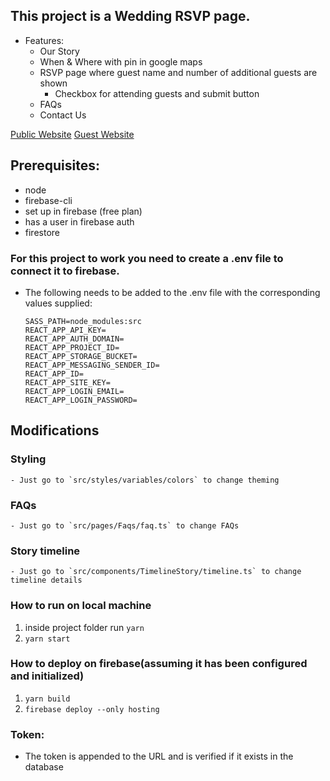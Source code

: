 ## This project is a Wedding RSVP page. 
- Features:
    - Our Story 
    - When & Where with pin in google maps
    - RSVP page where guest name and number of additional guests are shown
        - Checkbox for attending guests and submit button
    - FAQs
    - Contact Us

[Public Website](https://jeju-3271f.web.app)
[Guest Website](https://jeju-3271f.web.app/ezC3MCrxP9p93O6bH2sn)

## Prerequisites:
- node
- firebase-cli
- set up in firebase (free plan)
- has a user in firebase auth
- firestore

### For this project to work you need to create a .env file to connect it to firebase.
  - The following needs to be added to the .env file with the corresponding values supplied:

      ```
      SASS_PATH=node_modules:src
      REACT_APP_API_KEY=
      REACT_APP_AUTH_DOMAIN=
      REACT_APP_PROJECT_ID=
      REACT_APP_STORAGE_BUCKET=
      REACT_APP_MESSAGING_SENDER_ID=
      REACT_APP_ID=
      REACT_APP_SITE_KEY=
      REACT_APP_LOGIN_EMAIL=
      REACT_APP_LOGIN_PASSWORD=
      
## Modifications

  ### Styling
    - Just go to `src/styles/variables/colors` to change theming

  ### FAQs
    - Just go to `src/pages/Faqs/faq.ts` to change FAQs

  ### Story timeline
    - Just go to `src/components/TimelineStory/timeline.ts` to change timeline details

### How to run on local machine
1. inside project folder run `yarn`
2. `yarn start`

### How to deploy on firebase(assuming it has been configured and initialized)
1. `yarn build`
2. `firebase deploy --only hosting`

### Token:
- The token is appended to the URL and is verified if it exists in the database


